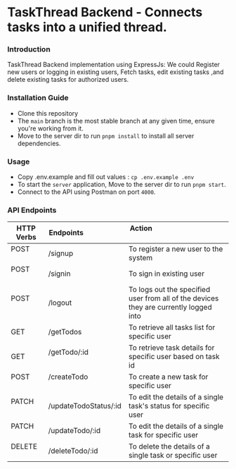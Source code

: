 # TaskThread Backend - Connects tasks into a unified thread.

### Introduction

TaskThread Backend implementation using ExpressJs: We could Register new users or logging in existing users, Fetch tasks, edit existing tasks ,and delete existing tasks for authorized users.

### Installation Guide

- Clone this repository
- The `main` branch is the most stable branch at any given time, ensure you're working from it.
- Move to the server dir to run `pnpm install` to install all server dependencies.

### Usage

- Copy .env.example and fill out values : `cp .env.example .env`
- To start the `server` application, Move to the server dir to run `pnpm start`.
- Connect to the API using Postman on port `4000`.

### API Endpoints

| HTTP Verbs   | Endpoints                      | Action                                                                                |
| ------------ | ------------------------------ | ------------------------------------------------------------------------------------- |
| POST         | /signup                        | To register a new user to the system                                                  |
| POST         | /signin                        | To sign in existing user                                                              |
| POST         | /logout                        | To logs out the specified user from all of the devices they are currently logged into |
| GET          | /getTodos                      | To retrieve all tasks list for specific user                                          |
| GET          | /getTodo/:id                   | To retrieve task details for specific user based on task id                           |
| POST         | /createTodo                    | To create a new task for specific user                                                |
| PATCH        | /updateTodoStatus/:id          | To edit the details of a single task's status for specific user                       |
| PATCH        | /updateTodo/:id                | To edit the details of a single task for specific user                                |
| DELETE       | /deleteTodo/:id                | To delete the details of a single task or specific user                               |
